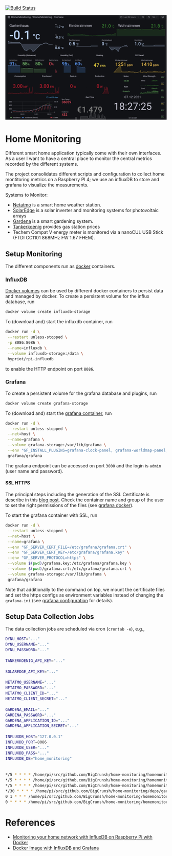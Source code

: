 [![Build Status](https://travis-ci.com/BigCrunsh/home-monitoring.svg?branch=master)](https://travis-ci.com/BigCrunsh/home-monitoring)

![Example Dashboard](static/grafana.png)

# Home Monitoring
Different smart home application typically come with their own interfaces. As a user I want to have a central place to monitor the central metrics recorded by the different systems.

The project consolidates different scripts and configuration to collect home
montitoring metrics on a Raspberry PI 4; we use an influxDB to store and grafana to visualize the measurements.

Systems to Monitor:
- [Netatmo](https://www.netatmo.com/en-eu) is a smart home weather station.
- [SolarEdge](https://www.solaredge.com/) is a solar inverter and monitoring systems for photovoltaic arrays
- [Gardena](https://www.gardena.com/de/produkte/smart/) is a smart gardening system.
- [Tankerkoenig](https://creativecommons.tankerkoenig.de/) provides gas station prices
- Techem Compat V energy meter is monitored via a nanoCUL USB Stick (FTDI CC1101 868MHz FW 1.67 FHEM).

## Setup Monitoring
The different components run as [docker](https://www.docker.com/) containers.

### InfluxDB
[Docker volumes](https://docs.docker.com/storage/volumes/) can be used by different docker containers to persist data and managed by docker. To create a persistent volume for the influx database, run
```bash
docker volume create influxdb-storage
```
To (download and) start the influxdb container, run
```bash
docker run -d \
 --restart unless-stopped \
 -p 8086:8086 \
 --name=influxdb \
 --volume influxdb-storage:/data \
 hypriot/rpi-influxdb
```
to enable the HTTP endpoint on port `8086`.

### Grafana
To create a persistent volume for the grafana database and plugins, run
```bash
docker volume create grafana-storage
```

To (download and) start the [grafana container](https://grafana.com/grafana/download?platform=docker), run
```bash
docker run -d \
 --restart unless-stopped \
 --net=host \
 --name=grafana \
 --volume grafana-storage:/var/lib/grafana \
 --env "GF_INSTALL_PLUGINS=grafana-clock-panel, grafana-worldmap-panel, pierosavi-imageit-panel" \
 grafana/grafana
```
The grafana endpoint can be accessed on port `3000` and the login is `admin` (user name and password).

#### SSL HTTPS
The principal steps including the generation of the SSL Certificate is describe in this [blog post](https://www.turbogeek.co.uk/grafana-how-to-configure-ssl-https-in-grafana/). Check the container name and group of the user to set the right permissions of the files (see [grafana docker](https://grafana.com/docs/grafana/latest/installation/docker/)).

To start the grafana container with SSL, run
```bash
docker run -d \
 --restart unless-stopped \
 --net=host \
 --name=grafana \
 --env "GF_SERVER_CERT_FILE=/etc/grafana/grafana.crt" \
 --env "GF_SERVER_CERT_KEY=/etc/grafana/grafana.key" \
 --env "GF_SERVER_PROTOCOL=https" \
 --volume $(pwd)/grafana.key:/etc/grafana/grafana.key \
 --volume $(pwd)/grafana.crt:/etc/grafana/grafana.crt \
 --volume grafana-storage:/var/lib/grafana \
 grafana/grafana
```
Note that additionally to the command on top, we mount the certificate files and set the https configs as environment variables instead of changing the `grafana.ini`  (see [grafana configuration](https://grafana.com/docs/grafana/latest/administration/configuration/) for details).

## Setup Data Collection Jobs
The data collection jobs are scheduled via cron (`crontab -e`), e.g.,
```bash
DYNU_HOST="..."
DYNU_USERNAME="..."
DYNU_PASSWORD="..."

TANKERKOENIG_API_KEY="..."

SOLAREDGE_API_KEY="..."

NETATMO_USERNAME="..."
NETATMO_PASSWORD="..."
NETATMO_CLIENT_ID="..."
NETATMO_CLIENT_SECRET="..."

GARDENA_EMAIL="..."
GARDENA_PASSWORD="..."
GARDENA_APPLICATION_ID="..."
GARDENA_APPLICATION_SECRET="..."

INFLUXDB_HOST="127.0.0.1"
INFLUXDB_PORT=8086
INFLUXDB_USER="..."
INFLUXDB_PASS="..."
INFLUXDB_DB="home_monitoring"


*/5 * * * * /home/pi/src/github.com/BigCrunsh/home-monitoring/homemonitoring/collect_data_tankerkoenig.py --cache-dir /home/pi/logs/station_details > /home/pi/logs/collect_data_tankerkoenig.log 2>&1
*/5 * * * * /home/pi/src/github.com/BigCrunsh/home-monitoring/homemonitoring/collect_data_netatmo.py > /home/pi/logs/collect_data_netatmo.log 2>&1
*/5 * * * * /home/pi/src/github.com/BigCrunsh/home-monitoring/homemonitoring/collect_data_solaredge.py > /home/pi/logs/collect_data_solaredge.log 2>&1
*/30 * * * * /home/pi/src/github.com/BigCrunsh/home-monitoring/deps/gardena/bin/start-gardena-screen.sh > /home/pi/logs/collect_data_gardena.log 2>&1
0 1 * * * /home/pi/src/github.com/BigCrunsh/home-monitoring/homemonitoring/collect_data_techem.py > /home/pi/logs/collect_data_techem.log 2>&1
0 * * * * /home/pi/src/github.com/BigCrunsh/home-monitoring/homemonitoring/update_dns.py > /home/pi/logs/update_dns.log 2>&1
```


# References
- [Monitoring your home network with InfluxDB on Raspberry Pi with Docker](https://mostlyoperational.com/posts/2017-12-28_monitoring-your-home-network-with-influxdb-on-raspberry-pi-with-docker/)
- [Docker Image with InfluxDB and Grafana](https://hub.docker.com/r/philhawthorne/docker-influxdb-grafana/)
